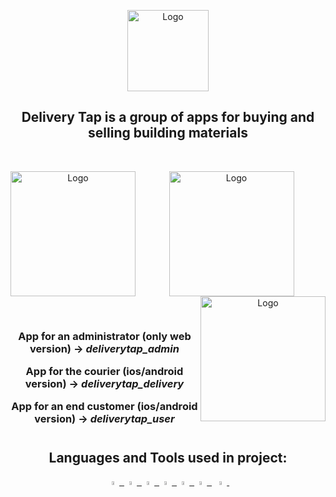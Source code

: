 <p align="center">
  <img src="https://github.com/omataresu/DeliveryTap/blob/main/GITimages/DeliveryTap.png?raw=true" alt="Logo" height=130/>
</p>



<h2 align="center">
 <b>Delivery Tap is a group of apps for buying and selling building materials</b>
</h2>
</br>
<p align="center">
<img src="https://github.com/omataresu/DeliveryTap/blob/main/GITimages/DeliveryTap4.png?raw=true" align="left" alt="Logo" height=200/>
<img src="https://github.com/omataresu/DeliveryTap/blob/main/GITimages/DeliveryTap5.png?raw=true" align="center" alt="Logo" height=200/>
<img src="https://github.com/omataresu/DeliveryTap/blob/main/GITimages/DeliveryTap6.png?raw=true" align="right" alt="Logo" height=200/>
</p>
</br>
<h3 align="center">

  **App for an administrator** (only web version) **->** *deliverytap_admin*

  **App for the courier** (ios/android version) **->** *deliverytap_delivery*

  **App for an end customer** (ios/android version) **->** *deliverytap_user*
</h3>


<h1></h1>
<h2 align="center"><b>Languages and Tools used in project:</b> </h2>
<p align="center"> 
  <a href="https://flutter.dev/" target="_blank"> <img width="4%" src="https://user-images.githubusercontent.com/51419598/152648731-567997ec-ac1c-4a9c-a816-a1fb1882abbe.png"/>&nbsp; </a>
  <a href="https://dart.dev/" target="_blank"> <img width="4%"src="https://img.icons8.com/color/480/dart.png"/>&nbsp; </a>
  <a href="https://firebase.google.com/" target="_blank"> <img width="4%" src="https://cdn4.iconfinder.com/data/icons/google-i-o-2016/512/google_firebase-2-512.png"/>&nbsp; </a> 
  <a href="https://www.adobe.com/products/photoshop.html" target="_blank"> <img width="4%" src="https://upload.wikimedia.org/wikipedia/commons/thumb/a/af/Adobe_Photoshop_CC_icon.svg/1200px-Adobe_Photoshop_CC_icon.svg.png"/>&nbsp; </a> 
  <a href="https://www.adobe.com/products/premiere.html" target="_blank"> <img width="4%" src="https://upload.wikimedia.org/wikipedia/commons/thumb/2/24/Adobe-premiere-pro-cc-1430-vector-svg-.svg/200px-Adobe-premiere-pro-cc-1430-vector-svg-.svg.png"/>&nbsp; </a> 
  <a href="https://www.figma.com/" target="_blank"> <img width="4%" src="https://play-lh.googleusercontent.com/efwNlvQ3pch_-hZ9xeHf6YF-f_rHzQQo21IVevPLOxpzSVfxuVKom2_7C6axFbC-3rU"/> &nbsp;</a> 
  <a href="https://code.visualstudio.com/" target="_blank"> <img width="4%" src="https://upload.wikimedia.org/wikipedia/commons/thumb/9/9a/Visual_Studio_Code_1.35_icon.svg/1200px-Visual_Studio_Code_1.35_icon.svg.png"/>&nbsp; </a> 
</p>

